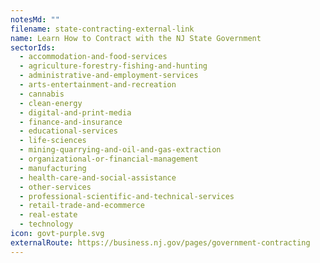 ```yaml
---
notesMd: ""
filename: state-contracting-external-link
name: Learn How to Contract with the NJ State Government
sectorIds:
  - accommodation-and-food-services
  - agriculture-forestry-fishing-and-hunting
  - administrative-and-employment-services
  - arts-entertainment-and-recreation
  - cannabis
  - clean-energy
  - digital-and-print-media
  - finance-and-insurance
  - educational-services
  - life-sciences
  - mining-quarrying-and-oil-and-gas-extraction
  - organizational-or-financial-management
  - manufacturing
  - health-care-and-social-assistance
  - other-services
  - professional-scientific-and-technical-services
  - retail-trade-and-ecommerce
  - real-estate
  - technology
icon: govt-purple.svg
externalRoute: https://business.nj.gov/pages/government-contracting
---
```

